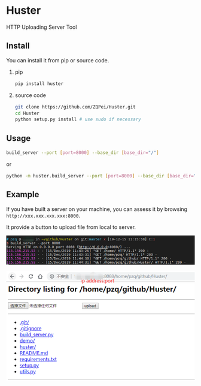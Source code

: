 # Huster

HTTP Uploading Server Tool

## Install

You can install it from pip or source code.

1. pip

    ```bash
    pip install huster
    ```

2. source code

    ```bash
    git clone https://github.com/ZQPei/Huster.git
    cd Huster
    python setup.py install # use sudo if necessary
    ```


## Usage

```bash
build_server --port [port=8000] --base_dir [base_dir="/"]
```

or

```bash
python -m huster.build_server --port [port=8000] --base_dir [base_dir="/"]
```


## Example
If you have built a server on your machine, you can assess it by browsing `http://xxx.xxx.xxx.xxx:8000`. 

It provide a button to upload file from local to server.

![bash](./demo/huster_demo_bash.png)

![demo](./demo/huster_demo.png)


